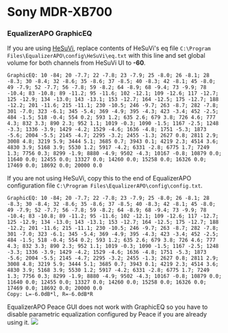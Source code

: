 # Sony MDR-XB700
### EqualizerAPO GraphicEQ
If you are using [HeSuVi](https://sourceforge.net/projects/hesuvi/), replace contents of HeSuVi's eq file `C:\Program Files\EqualizerAPO\config\HeSuVi\eq.txt` with this line and set global volume for both channels from HeSuVi UI to **-60**.
```
GraphicEQ: 10 -84; 20 -7.7; 22 -7.8; 23 -7.9; 25 -8.0; 26 -8.1; 28 -8.3; 30 -8.4; 32 -8.6; 35 -8.6; 37 -8.5; 40 -8.3; 42 -8.1; 45 -8.0; 49 -7.9; 52 -7.7; 56 -7.8; 59 -8.2; 64 -8.9; 68 -9.4; 73 -9.9; 78 -10.4; 83 -10.8; 89 -11.2; 95 -11.6; 102 -12.1; 109 -12.6; 117 -12.7; 125 -12.9; 134 -13.0; 143 -13.1; 153 -12.7; 164 -12.5; 175 -12.7; 188 -12.2; 201 -11.6; 215 -11.1; 230 -10.5; 246 -9.7; 263 -8.7; 282 -7.8; 301 -7.0; 323 -6.1; 345 -5.4; 369 -4.9; 395 -4.3; 423 -3.4; 452 -2.5; 484 -1.5; 518 -0.4; 554 0.2; 593 1.2; 635 2.6; 679 3.8; 726 4.6; 777 4.3; 832 3.3; 890 2.3; 952 1.1; 1019 -0.3; 1090 -1.5; 1167 -2.5; 1248 -3.3; 1336 -3.9; 1429 -4.2; 1529 -4.6; 1636 -4.8; 1751 -5.3; 1873 -5.6; 2004 -5.5; 2145 -4.7; 2295 -3.2; 2455 -1.3; 2627 0.8; 2811 2.9; 3008 4.8; 3219 5.9; 3444 5.1; 3685 0.7; 3943 0.1; 4219 2.3; 4514 3.6; 4830 3.9; 5168 3.9; 5530 1.2; 5917 -4.2; 6331 -2.8; 6775 1.7; 7249 1.3; 7756 0.3; 8299 -1.9; 8880 -4.9; 9502 -4.3; 10167 -0.8; 10879 0.0; 11640 0.0; 12455 0.0; 13327 0.0; 14260 0.0; 15258 0.0; 16326 0.0; 17469 0.0; 18692 0.0; 20000 0.0
```
If you are not using HeSuVi, copy this to the end of EqualizerAPO configuration file `C:\Program Files\EqualizerAPO\config\config.txt`.
```
GraphicEQ: 10 -84; 20 -7.7; 22 -7.8; 23 -7.9; 25 -8.0; 26 -8.1; 28 -8.3; 30 -8.4; 32 -8.6; 35 -8.6; 37 -8.5; 40 -8.3; 42 -8.1; 45 -8.0; 49 -7.9; 52 -7.7; 56 -7.8; 59 -8.2; 64 -8.9; 68 -9.4; 73 -9.9; 78 -10.4; 83 -10.8; 89 -11.2; 95 -11.6; 102 -12.1; 109 -12.6; 117 -12.7; 125 -12.9; 134 -13.0; 143 -13.1; 153 -12.7; 164 -12.5; 175 -12.7; 188 -12.2; 201 -11.6; 215 -11.1; 230 -10.5; 246 -9.7; 263 -8.7; 282 -7.8; 301 -7.0; 323 -6.1; 345 -5.4; 369 -4.9; 395 -4.3; 423 -3.4; 452 -2.5; 484 -1.5; 518 -0.4; 554 0.2; 593 1.2; 635 2.6; 679 3.8; 726 4.6; 777 4.3; 832 3.3; 890 2.3; 952 1.1; 1019 -0.3; 1090 -1.5; 1167 -2.5; 1248 -3.3; 1336 -3.9; 1429 -4.2; 1529 -4.6; 1636 -4.8; 1751 -5.3; 1873 -5.6; 2004 -5.5; 2145 -4.7; 2295 -3.2; 2455 -1.3; 2627 0.8; 2811 2.9; 3008 4.8; 3219 5.9; 3444 5.1; 3685 0.7; 3943 0.1; 4219 2.3; 4514 3.6; 4830 3.9; 5168 3.9; 5530 1.2; 5917 -4.2; 6331 -2.8; 6775 1.7; 7249 1.3; 7756 0.3; 8299 -1.9; 8880 -4.9; 9502 -4.3; 10167 -0.8; 10879 0.0; 11640 0.0; 12455 0.0; 13327 0.0; 14260 0.0; 15258 0.0; 16326 0.0; 17469 0.0; 18692 0.0; 20000 0.0
Copy: L=-6.0dB*l, R=-6.0dB*R
```
EqualizerAPO Peace GUI does not work with GraphicEQ so you have to disable parametric equalization configured by Peace if you are already using it.
![](https://raw.githubusercontent.com/jaakkopasanen/AutoEq/master/results/Headphone.com/innerfidelity/onear/Sony%20MDR-XB700/Sony%20MDR-XB700.png)
